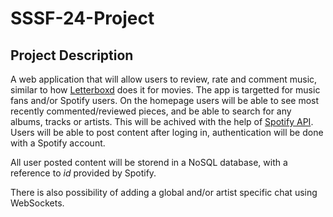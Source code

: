# SSSF-24-Project
## Project Description
A web application that will allow users to review, rate and comment music, similar to how [Letterboxd](https://letterboxd.com/film/dune-part-two/) does it for movies. The app is targetted for music fans and/or Spotify users. On the homepage users will be able to see most recently commented/reviewed pieces, and be able to search for any albums, tracks or artists. This will be achived with the help of [Spotify API](https://developer.spotify.com/documentation/web-api). Users will be able to post content after loging in, authentication will be done with a Spotify account.

All user posted content will be storend in a NoSQL database, with a reference to _id_ provided by Spotify. 

There is also possibility of adding a global and/or artist specific chat using WebSockets. 
